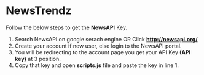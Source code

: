 # NewsTrendz
Follow the below steps to get the **NewsAPI** Key.
1. Search NewsAPI on google serach engine OR Click **http://newsapi.org/**
2. Create your account if new user, else login to the NewsAPI portal.
3. You will be redirecting to the account page you get your API Key **(API key)** at 3 position.
4. Copy that key and open **scripts.js** file and paste the key in line 1.
